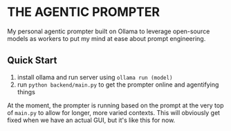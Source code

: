 # THE AGENTIC PROMPTER
My personal agentic prompter built on Ollama to leverage open-source models as workers to put my mind at ease about prompt engineering.

## Quick Start
1. install ollama and run server using `ollama run (model)`
2. run `python backend/main.py` to get the prompter online and agentifying things

At the moment, the prompter is running based on the prompt at the very top of `main.py` to allow for longer, more varied contexts. This will obviously get fixed when we have an actual GUI, but it's like this for now.


